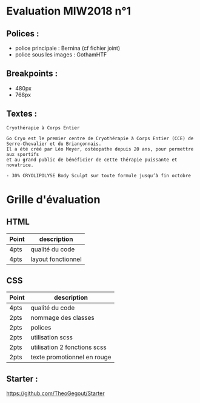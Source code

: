 # Evaluation MIW2018 n°1

## Polices :

- police principale : Bernina (cf fichier joint)
- police sous les images : GothamHTF

## Breakpoints :

- 480px
- 768px

## Textes :

```
Cryothérapie à Corps Entier
```

```
Go Cryo est le premier centre de Cryothérapie à Corps Entier (CCE) de Serre-Chevalier et du Briançonnais.
Il a été créé par Léo Meyer, ostéopathe depuis 20 ans, pour permettre aux sportifs
et au grand public de bénéficier de cette thérapie puissante et novatrice.
```

```
- 30% CRYOLIPOLYSE Body Sculpt sur toute formule jusqu’à fin octobre
```

# Grille d'évaluation

## HTML

| Point | description        |
| ----- | ------------------ |
| 4pts  | qualité du code    |
| 4pts  | layout fonctionnel |

## CSS

| Point | description                  |
| ----- | ---------------------------- |
| 4pts  | qualité du code              |
| 2pts  | nommage des classes          |
| 2pts  | polices                      |
| 2pts  | utilisation scss             |
| 2pts  | utilisation 2 fonctions scss |
| 2pts  | texte promotionnel en rouge  |

## Starter :

https://github.com/TheoGegout/Starter
